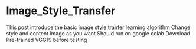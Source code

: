 # Image_Style_Transfer
This post introduce the basic image style tranfer learning algorithm
Change style and content image as you want
Should run on google colab 
Download Pre-trained VGG19 before testing
